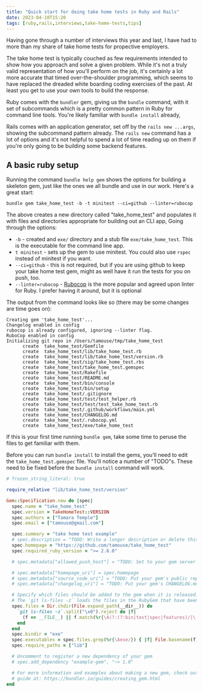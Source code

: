 ```yaml
---
title: "Quick start for doing take home tests in Ruby and Rails"
date: 2023-04-10T15:20
tags: [ruby,rails,interviews,take-home-tests,tips]
---
```


Having gone through a number of interviews this year and last, I have had to more than my share of take home tests for propective employers.

The take home test is typically couched as few requirements intended to show how you approach and solve a given problem. While it's not a truly valid representation of how you'll perform on the job, it's certainly a lot more accurate that timed over-the-shoulder programming, which seems to have replaced the dreaded white boarding coding exercises of the past. At least you get to use your own tools to build the response.

Ruby comes with the `bundler` gem, giving us the `bundle` command, with it set of subcommands which is a pretty common pattern in Ruby for command line tools. You're likely familiar with `bundle install` already,

Rails comes with an application generator, set off by the `rails new ...args`, showing the subcommand pattern already. The `rails new` command has a lot of options and it's not helpful to spend a lot of time reading up on them if you're only going to be building some backend features.

## A basic ruby setup ##

Running the command `bundle help gem` shows the options for building a skeleton gem, just like the ones we all bundle and use in our work. Here's a great start:

``` shell
bundle gem take_home_test -b -t minitest --ci=github --linter=rubocop 
```

The above creates a new directory called "take_home_test" and populates it with files and directories appropriate for building out an CLI app, Going through the options:

- `-b` - created and `exe/` directory and a stub file `exe/take_home_test`. This is the executable for the command line app.
- `t minitest` - sets up the gem to use minitest. You could also use `rspec` instead of minitest if you want.
- `--ci=github` - this is not required, but if you are using github to keep your take home test gem, might as well have it run the tests for you on push, too.
- `--linter=rubocop` - [Rubocop](https://rubocop.org/ "The Ruby Linter/Formatter that Serves and Protects") is the more popular and agreed upon linter for Ruby. I prefer having it around, but it is optional

The output from the command looks like so (there may be some changes are time goes on):

``` text
Creating gem 'take_home_test'...
Changelog enabled in config
rubocop is already configured, ignoring --linter flag.
RuboCop enabled in config
Initializing git repo in /Users/tamouse/tmp/take_home_test
      create  take_home_test/Gemfile
      create  take_home_test/lib/take_home_test.rb
      create  take_home_test/lib/take_home_test/version.rb
      create  take_home_test/sig/take_home_test.rbs
      create  take_home_test/take_home_test.gemspec
      create  take_home_test/Rakefile
      create  take_home_test/README.md
      create  take_home_test/bin/console
      create  take_home_test/bin/setup
      create  take_home_test/.gitignore
      create  take_home_test/test/test_helper.rb
      create  take_home_test/test/test_take_home_test.rb
      create  take_home_test/.github/workflows/main.yml
      create  take_home_test/CHANGELOG.md
      create  take_home_test/.rubocop.yml
      create  take_home_test/exe/take_home_test
```

If this is your first time running `bundle gem`, take some time to peruse the files to get familiar with them.

Before you can run `bundle install` to install the gems, you'll need to edit the `take_home_test.gemspec` file. You'll notice a number of "TODO"s. These need to be fixed before the `bundle install` command will work.

``` ruby
# frozen_string_literal: true

require_relative "lib/take_home_test/version"

Gem::Specification.new do |spec|
  spec.name = "take_home_test"
  spec.version = TakeHomeTest::VERSION
  spec.authors = ["Tamara Temple"]
  spec.email = ["tamouse@gmail.com"]

  spec.summary = "take home test example"
  # spec.description = "TODO: Write a longer description or delete this line."
  spec.homepage = "https://github.com/tamouse/take_home_test"
  spec.required_ruby_version = ">= 2.6.0"

  # spec.metadata["allowed_push_host"] = "TODO: Set to your gem server 'https://example.com'"

  # spec.metadata["homepage_uri"] = spec.homepage
  # spec.metadata["source_code_uri"] = "TODO: Put your gem's public repo URL here."
  # spec.metadata["changelog_uri"] = "TODO: Put your gem's CHANGELOG.md URL here."

  # Specify which files should be added to the gem when it is released.
  # The `git ls-files -z` loads the files in the RubyGem that have been added into git.
  spec.files = Dir.chdir(File.expand_path(__dir__)) do
    `git ls-files -z`.split("\x0").reject do |f|
      (f == __FILE__) || f.match(%r{\A(?:(?:bin|test|spec|features)/|\.(?:git|travis|circleci)|appveyor)})
    end
  end
  spec.bindir = "exe"
  spec.executables = spec.files.grep(%r{\Aexe/}) { |f| File.basename(f) }
  spec.require_paths = ["lib"]

  # Uncomment to register a new dependency of your gem
  # spec.add_dependency "example-gem", "~> 1.0"

  # For more information and examples about making a new gem, check out our
  # guide at: https://bundler.io/guides/creating_gem.html
end

```
